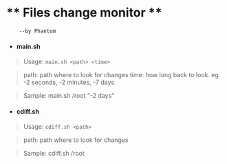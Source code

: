 # ** Files change monitor **
        --by Phantom



* #### main.sh


> Usage: ```main.sh <path> <time>```


> path: path where to look for changes
time: how long back to look. eg. -2 seconds, -2 minutes, -7 days

>Sample: main.sh /root "-2 days"


* #### cdiff.sh

> Usage: ```cdiff.sh <path>```

>path: path where to look for changes

>Sample: cdiff.sh /root
